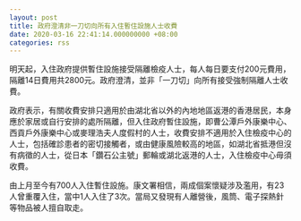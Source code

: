 ```yaml
---
layout: post
title: 政府澄清非一刀切向所有入住暫住設施人士收費
date: 2020-03-16 22:41:14.000000000 +08:00
categories: rss
---
```


明天起，入住政府提供暫住設施接受隔離檢疫人士，每人每日要支付200元費用，隔離14日費用共2800元。政府澄清，並非「一刀切」向所有接受強制隔離人士收費。

政府表示，有關收費安排只適用於由湖北省以外的內地地區返港的香港居民，本身應於家居或自行安排的處所隔離，但入住政府暫住設施，即曹公潭戶外康樂中心、西貢戶外康樂中心或麥理浩夫人度假村的人士，收費安排不適用於入住檢疫中心的人士，包括確診患者的密切接觸者，或由健康風險較高的地區，如湖北省抵港但沒有病徵的人士，從日本「鑽石公主號」郵輪或湖北返港的人士，入住檢疫中心毋須收費。

由上月至今有700人入住暫住設施。康文署相信，兩成個案懷疑涉及濫用，有23人曾重覆入住，當中1人入住了3次。當局又發現有人離營後，風筒、電子探熱針等物品被人擅自取走。
